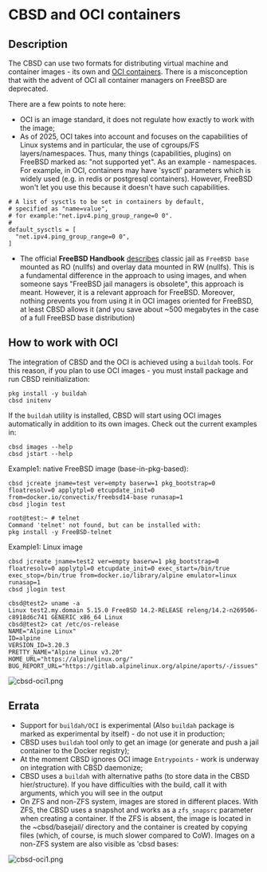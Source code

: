 # CBSD and OCI containers

## Description

The CBSD can use two formats for distributing virtual machine and container images - its own and [OCI containers](https://opencontainers.org/).
There is a misconception that with the advent of OCI all container managers on FreeBSD are deprecated.

There are a few points to note here:

- OCI is an image standard, it does not regulate how exactly to work with the image;
- As of 2025, OCI takes into account and focuses on the capabilities of Linux systems and in particular, the use of cgroups/FS layers/namespaces. Thus, many things (capabilities, plugins) on FreeBSD marked as: "not supported yet". 
As an example - namespaces. For example, in OCI, containers may have 'sysctl' parameters which is widely used (e.g. in redis or postgresql containers). 
However, FreeBSD won't let you use this because it doesn't have such capabilities.
```
# A list of sysctls to be set in containers by default,
# specified as "name=value",
# for example:"net.ipv4.ping_group_range=0 0".
#
default_sysctls = [
  "net.ipv4.ping_group_range=0 0",
]
```
- The official **FreeBSD Handbook** [describes](https://docs.freebsd.org/en/books/handbook/jails/) classic jail as `FreeBSD base` mounted as RO (nullfs) and overlay data mounted in RW (nullfs). 
  This is a fundamental difference in the approach to using images, and when someone says "FreeBSD jail managers is obsolete", this approach is meant. 
  However, it is a relevant approach for FreeBSD. Moreover, nothing prevents you from using it in OCI images oriented for FreeBSD, at least CBSD allows it (and you save about ~500 megabytes in the case of a full FreeBSD base distribution)

## How to work with OCI

The integration of CBSD and the OCI is achieved using a `buildah` tools. 
For this reason, if you plan to use OCI images - you must install package and run CBSD reinitialization:
```
pkg install -y buildah
cbsd initenv
```

If the `buildah` utility is installed, CBSD will start using OCI images automatically in addition to its own images. Check out the current examples in:
```
cbsd images --help
cbsd jstart --help
```

Example1: native FreeBSD image (base-in-pkg-based):

```
cbsd jcreate jname=test ver=empty baserw=1 pkg_bootstrap=0 floatresolv=0 applytpl=0 etcupdate_init=0 from=docker.io/convectix/freebsd14-base runasap=1
cbsd jlogin test

root@test:~ # telnet
Command 'telnet' not found, but can be installed with:
pkg install -y FreeBSD-telnet
```

Example1: Linux image

```
cbsd jcreate jname=test2 ver=empty baserw=1 pkg_bootstrap=0 floatresolv=0 applytpl=0 etcupdate_init=0 exec_start=/bin/true exec_stop=/bin/true from=docker.io/library/alpine emulator=linux runasap=1
cbsd jlogin test

cbsd@test2> uname -a
Linux test2.my.domain 5.15.0 FreeBSD 14.2-RELEASE releng/14.2-n269506-c8918d6c741 GENERIC x86_64 Linux
cbsd@test2> cat /etc/os-release 
NAME="Alpine Linux"
ID=alpine
VERSION_ID=3.20.3
PRETTY_NAME="Alpine Linux v3.20"
HOME_URL="https://alpinelinux.org/"
BUG_REPORT_URL="https://gitlab.alpinelinux.org/alpine/aports/-/issues"
```

![cbsd-oci1.png](https://convectix.com/img/cbsd-oci1.png)

## Errata

- Support for `buildah/OCI` is experimental (Also `buildah` package is marked as experimental by itself) - do not use it in production;
- CBSD uses `buildah` tool only to get an image (or generate and push a jail container to the Docker registry);
- At the moment CBSD ignores OCI image `Entrypoints` - work is underway on integration with CBSD daemonize;
- CBSD uses a `buildah` with alternative paths (to store data in the CBSD hier/structure). If you have difficulties with the build, call it with arguments, which you will see in the output
- On ZFS and non-ZFS system, images are stored in different places. With ZFS, the CBSD uses a snapshot and works as a `zfs_snapsrc` parameter when creating a container. If the ZFS is absent, 
  the image is located in the ~cbsd/basejail/ directory and the container is created by copying files (which, of course, is much slower compared to CoW).
  Images on a non-ZFS system are also visible as 'cbsd bases: 
  

![cbsd-oci1.png](https://convectix.com/img/cbsd-oci2.png)
